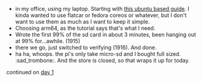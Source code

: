 * in my office, using my laptop. Starting with [this ubuntu based guide](https://ubuntu.com/tutorials/how-to-kubernetes-cluster-on-raspberry-pi). I kinda wanted to use flatcar or fedora coreos or whatever, but I don't want to use them as much as I want to keep it simple.
* Choosing arm64, as the tutorial says that's what I need.
* Wrote the first 99% of the sd card in about 3 minutes, been hanging out at 99% for...awhile. (1915)
* there we go, just switched to verifying (1916). And done.
* ha ha, whoops. the pi's only take micro-sd and I bought full sized. :sad_trombone:. And the store is closed, so that wraps it up for today.

continued on [day 1](day_01.md)

